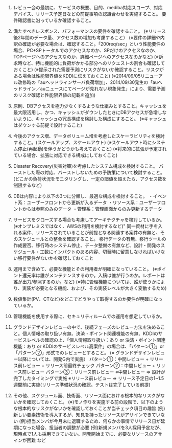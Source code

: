 1. レビュー会の最初に、サービスの概要、目的、mediba対応スコープ、対応デバイス、リリース予定日などの前提事項の認識合わせを実施すること。
要件確認書に沿っているか確認すること。

2. 満たすべきレスポンス、パフォーマンスの要件を確認すること。
(※リリース後2年間のデータ量、アクセス数の増加も考慮すること）
(※要件の詳細や内訳の確認が必要な場合は、確認すること。「200req/sec」という性能要件の場合、PC+SPトータルでのアクセスなのか、SPだけのアクセスなのか、TOPページへのアクセスなのか、詳細ページへのアクセスなのかなど)
(※訴求時など、特に機能的に負荷がかかる部分へのリクエストの割合も確認しておくこと)
(※提示された需要予測にリスクがないか確認すること。リスクがある場合は性能限界値をKDDIに伝えておくこと)
(※2014/09/05リニューアル改修時の「auヘッドラインサーバ負荷増加」、2014/09/30発生の「auヘッドライン／auニュースにてページが見れない現象発生」により、需要予測のリスク確認と性能限界値の記載を追加)

3. 原則、DBアクセスを極力少なくするような仕組みとすること。キャッシュを最大限活用し、かつ、キャッシュがダウンしたときにDBアクセスが急増しないように、キャッシュの冗長構成を検討した構成にすること。
(※キャッシュはダウンする前提で設計すること)

4. 今後のアクセス増、データボリューム増を考慮したスケーラビリティを検討すること。(スケールアップ、スケールアウト)
(※スケールアウト時にシステム停止(再起動)を伴うかどうかも考えておくこと)
(※将来的に拡張が予定されている場合、拡張に対応できる構成にしておくこと)

5. Disaster Recovery(災害対策)を考慮したシステム構成を検討すること。
バーストした際の対応、バーストしないための予防策について検討すること。
(どこかの負荷状況をモニタリングし、一定の閾値を超えたら、アクセス数を制限するなど)

6. DBは内容により以下の3つに分類し、最適な構成を検討すること。
・イベント系：ユーザーフロントから更新が入るデータ
・リソース系：ユーザーフロントからは参照のみのデータ
・管理系：管理画面からのみ更新するデータ

7. サービスをクローズする場合も考慮してアーキテクチャを検討しているか。
(※オンプレミスではなく、AWSの利用を検討するなど)"
同一資材に手を入れる案件、リリースされていることが前提となる関連する案件の有無と、そのスケジュールとの整合を確認すること。
移行データの有無、移行ツールの作成要否、移行時のシステム停止、データ整備の有無など、設計・開発のスケジュール・工数にインパクトのある内容、切替時に留意しなければいけない移行要件がないかを確認しておくこと

8. 運用まで含めて、必要な機能とその利用者が明確になっていること。
(※ポイント還元率は誰がメンテナンスするのか。入稿は誰が行うのか。レポートは誰が出力/参照するのか。など)
(※特に管理機能については、誰が使うかにより、実装が必要となる機能、および、その実装レベルが大きく変動するため)

9. 数値集計(PV、CTなど)をどこでどうやって取得するのか要件が明確になっているか。

10. 管理機能を使用する際に、セキュリティルームでの運用を想定しているか。

11. グランドデザインレビューの中で、後続フェーズのレビュー方法を決めること。個人情報の取り扱い有無、決済・ポイント関連機能の有無、KDDIのサービスレベルの確認の上、「個人情報取り扱い：あり or 決済・ポイント関連機能：あり or KDDIのサービスレベル高案件」の場合は、「パターン①」or「パターン②」形式でのレビューとすること。
(※ グランドデザインレビュー以降については、開発G内で実施）
パターン①：中間レビュー + リリース前レビュー + リリース前最終チェック
パターン②：中間レビュー + リリース前レビュー
パターン③：リリース前レビュー
※中間レビュー ⇒ 設計が完了したタイミングで実施
※リリース前レビュー ⇒ リリース予定日の1~1.5週間前に実施(リリース準備状況の確認。テストは完了している前提)

12. その他、スケジュール面、技術面、リソース面における根本的なリスクがないかを確認しておくこと。
(※)モノ作りを実施する前の段階で、以下のような根本的なリスクがないかを確認しておくことが当チェック項目の趣旨
(例)新しい要素技術を導入するが、知見を持ったリソースがアサインできていない
(例)担当メンバが今月末に退職するため、何らかの事情でリリース日が延期になった場合、担当者の調整が必要
(例)新規メンバを3人採用予定だが、現時点で1人も採用できていない。開発開始までに、必要なリソースのアサインが困難
など

